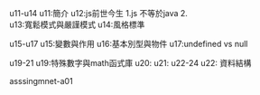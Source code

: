 u11-u14 
    u11:簡介
    u12:js前世今生
        1.js 不等於java 
        2.  
    u13:寬鬆模式與嚴謹模式
    u14:風格標準

u15-u17
    u15:變數與作用
    u16:基本別型與物件
    u17:undefined vs null
    
u19-21
    u19:特殊數字與math函式庫
    u20:
    u21:
u22-24
    u22: 資料結構


asssingmnet-a01
